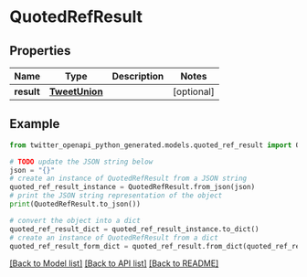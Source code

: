 # QuotedRefResult


## Properties

Name | Type | Description | Notes
------------ | ------------- | ------------- | -------------
**result** | [**TweetUnion**](TweetUnion.md) |  | [optional] 

## Example

```python
from twitter_openapi_python_generated.models.quoted_ref_result import QuotedRefResult

# TODO update the JSON string below
json = "{}"
# create an instance of QuotedRefResult from a JSON string
quoted_ref_result_instance = QuotedRefResult.from_json(json)
# print the JSON string representation of the object
print(QuotedRefResult.to_json())

# convert the object into a dict
quoted_ref_result_dict = quoted_ref_result_instance.to_dict()
# create an instance of QuotedRefResult from a dict
quoted_ref_result_form_dict = quoted_ref_result.from_dict(quoted_ref_result_dict)
```
[[Back to Model list]](../README.md#documentation-for-models) [[Back to API list]](../README.md#documentation-for-api-endpoints) [[Back to README]](../README.md)


